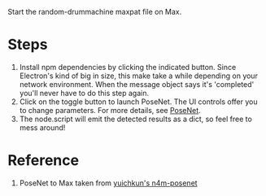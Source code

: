 Start the random-drummachine maxpat file on Max.

# Steps
1. Install npm dependencies by clicking the indicated button. Since Electron's kind of big in size, this make take a while depending on your network environment. When the message object says it's 'completed' you'll never have to do this step again.
2. Click on the toggle button to launch PoseNet. The UI controls offer you to change parameters. For more details, see [PoseNet](https://github.com/tensorflow/tfjs-models/tree/master/posenet).
3. The node.script will emit the detected results as a dict, so feel free to mess around!

# Reference
1. PoseNet to Max taken from [yuichkun's n4m-posenet](https://github.com/yuichkun/n4m-posenet)